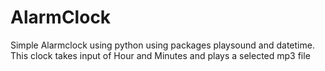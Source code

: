 # AlarmClock
Simple Alarmclock using python using packages playsound and datetime.
This clock takes input of Hour and Minutes and plays a selected mp3 file
